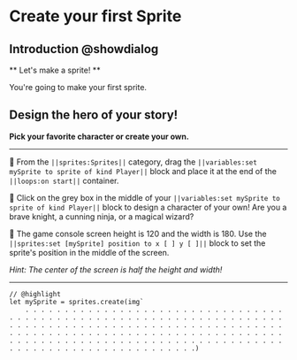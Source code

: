 # Create your first Sprite

## Introduction @showdialog

** Let's make a sprite! **

You're going to make your first sprite.


## Design the hero of your story!
**Pick your favorite character or create your own.**

---

🔲 From the ``||sprites:Sprites||`` category, drag the ``||variables:set mySprite to sprite of kind Player||`` 
block and place it at the end of the ``||loops:on start||`` container.

🔲 Click on the grey box in the middle of your ``||variables:set mySprite to sprite of kind Player||`` block
to design a character of your own! Are you a brave knight, a cunning ninja, or a magical wizard?

🔲 The game console screen height is 120 and the width is 180. Use the ``||sprites:set [mySprite] position to x [ ] y [ ]||`` block to set the sprite's position in the middle of the screen.

*Hint: The center of the screen is half the height and width!*

---

```blocks
// @highlight
let mySprite = sprites.create(img`
    . . . . . . . . . . . . . . . . . . . . . . . . . . . . . . . . . . . . . . . . . . . . . . . . . . . . . . . . . . . . . . . . . . . . . . . . . . . . . . . . . . . . . . . . . . . . . . . . . . . . . . . . . . . . . . . . . . . . . . . . . . . . . . . . . . . . . . . . . . . . . . . . . . . . . . . . . . . . . . . . . . . . . . . . . . . . . . . . . . . . . . . . . . . . . . . . . . . . .)
